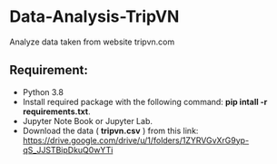 # Data-Analysis-TripVN
Analyze data taken from website tripvn.com
## Requirement:
+ Python 3.8
+ Install required package with the following command: **pip intall -r requirements.txt**.
+ Jupyter Note Book or Jupyter Lab.
+ Download the data ( **tripvn.csv** ) from this link:
https://drive.google.com/drive/u/1/folders/1ZYRVGvXrG9yp-qS_JJSTBipDkuQ0wYTi
